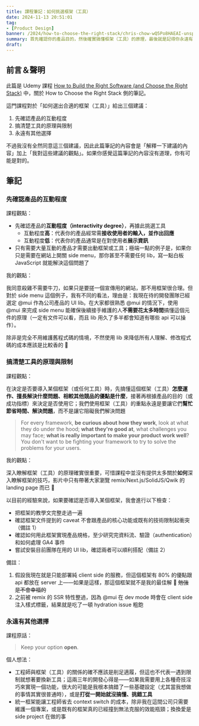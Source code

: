 ```yaml
---
title: 課程筆記：如何挑選框架（工具）
date: 2024-11-13 20:51:01
tag:
- [Product Design]
banner: /2024/how-to-choose-the-right-stack/chris-chow-wQ5Po8HAEAI-unsplash.jpg
summary: 首先確認你的產品目的，然後確實搞懂框架（工具）的原理，最後就是記得你永遠有其他選擇 😉
draft: 
---
```


## 前言＆聲明

此篇是 Udemy 課程 [How to Build the Right Software (and Choose the Right Stack)](https://www.udemy.com/course/right-software-and-right-stack) 中，關於 How to Choose the Right Stack 側的筆記。

這門課程對於「如何選出合適的框架（工具）」給出三個建議：

1. 先確認產品的互動程度
2. 搞清楚工具的原理與限制
3. 永遠有其他選擇

不過我沒有全然同意這三個建議，因此此篇筆記的內容會是「解釋一下建議的內容」加上「我對這些建議的觀點」。如果你感覺這篇筆記的內容沒有道理，你有可能是對的。

## 筆記

### 先確認產品的互動程度

課程觀點：

- 先確認產品的**互動程度（interactivity degree）**，再據此挑選工具
  - 互動程度**高**：代表你的產品經常需**接收使用者的輸入，並作出回應**
  - 互動程度**低**：代表你的產品通常是在對使用者**展示資訊**
- 只有需要大量互動的產品才需要出動框架或工具；極端一點的例子是，如果你只是需要在網站上開關 side menu，那你甚至不需要任何 lib，寫一點白板 JavaScript 就能解決這個問題了

我的觀點：

我同意殺雞不需要牛刀，如果只是要搓一個宣傳用的網站，那不用框架很合理。但對於 side menu 這個例子，我有不同的看法，理由是：我現在待的開發團隊已經選定 @mui 作為公司產品的 UI lib。在大家都很熟悉 @mui 的情況下，使用 @mui 來完成 side menu 能確保後續接手維護的人**不需要花太多時間**搞懂這個元件的原理（一定有文件可以看，而且 lib 用久了多半都會知道有哪些 api 可以操作）。

除非是完全不用維護舊程式碼的情境，不然使用 lib 來降低所有人理解、修改程式碼的成本應該是比較香的 🌚

### 搞清楚工具的原理與限制

課程觀點：

在決定是否要導入某個框架（或任何工具）時，先搞懂這個框架（工具）**怎麼運作、擅長解決什麼問題、相較其他競品的優點是什麼**，接著再根據產品的目的（或成功指標）來決定是否使用它；我們使用框架（工具）的重點永遠是要讓它們**幫忙節省時間、解決問題**，而不是讓它阻礙我們解決問題

> For every framework, **be curious about how they work**, look at what they do under the hood; **what they're good at**, what challenges you may face; **what is really important to make your product work well**? You don't want to be fighting your framework to try to solve the problems for your users.

我的觀點：

深入瞭解框架（工具）的原理確實很重要，可惜課程中並沒有提供太多關於**如何**深入瞭解框架的技巧，影片中只有帶著大家瀏覽 remix/Next.js/SolidJS/Qwik 的 landing page 而已 🌚

以目前的經驗來說，如果要確認是否導入某個框架，我會進行以下檢查：

- 把框架的教學文完整走過一遍
- 確認框架文件提到的 caveat 不會跟產品的核心功能或既有的技術限制起衝突（備註 1）
- 確認如何用此框架實現產品規格，至少研究完資料流、驗證（authentication）和如何處理 GA4 事件
- 嘗試安裝目前團隊在用的 UI lib，確認兩者可以順利搭配（備註 2）

備註：

1. 假設我現在就是只能部署純 client side 的服務，但這個框架有 80% 的優點跟 api 都放在 server 上——如果是這樣，那這個框架就不是我的最佳解 🙂 ~~勉強是不會幸福的~~
2. 之前被 remix 的 SSR 特性整過，因為 @mui 在 dev mode 時會在 client side 注入樣式標籤，結果就是吃了一頓 hydration issue 粗飽

### 永遠有其他選擇

課程原話：

> Keep your option **open**.

個人想法：

- 工程師與框架（工具）的關係的確不應該是削足適履，但這也不代表一遇到限制就想著要換新工具；這兩三年的開發心得是——如果我需要用上各種奇技淫巧來實現一個功能，很大的可能是我根本搞錯了一些基礎設定（尤其當我想做的事情其實很普通時），或是**打從一開始就沒搞懂、挑錯工具**
- 統一框架能讓工程師省去 context switch 的成本，除非我在這間公司只需要維護一個專案，或是既有的框架真的已經撞到無法克服的效能瓶頸；換換愛是 side project 在做的事
